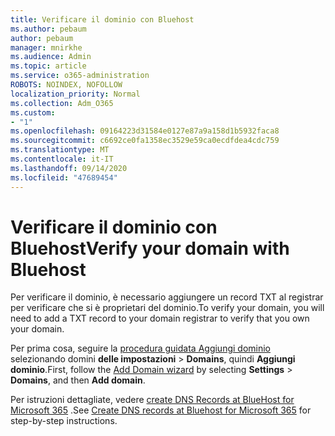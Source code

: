 ```yaml
---
title: Verificare il dominio con Bluehost
ms.author: pebaum
author: pebaum
manager: mnirkhe
ms.audience: Admin
ms.topic: article
ms.service: o365-administration
ROBOTS: NOINDEX, NOFOLLOW
localization_priority: Normal
ms.collection: Adm_O365
ms.custom:
- "1"
ms.openlocfilehash: 09164223d31584e0127e87a9a158d1b5932faca8
ms.sourcegitcommit: c6692ce0fa1358ec3529e59ca0ecdfdea4cdc759
ms.translationtype: MT
ms.contentlocale: it-IT
ms.lasthandoff: 09/14/2020
ms.locfileid: "47689454"
---
```

# <a name="verify-your-domain-with-bluehost"></a><span data-ttu-id="97b1d-102">Verificare il dominio con Bluehost</span><span class="sxs-lookup"><span data-stu-id="97b1d-102">Verify your domain with Bluehost</span></span>

<span data-ttu-id="97b1d-103">Per verificare il dominio, è necessario aggiungere un record TXT al registrar per verificare che si è proprietari del dominio.</span><span class="sxs-lookup"><span data-stu-id="97b1d-103">To verify your domain, you will need to add a TXT record to your domain registrar to verify that you own your domain.</span></span> 

<span data-ttu-id="97b1d-104">Per prima cosa, seguire la [procedura guidata Aggiungi dominio](https://portal.office.com/adminportal/home#/Domains) selezionando domini **delle impostazioni** \> **Domains**, quindi **Aggiungi dominio**.</span><span class="sxs-lookup"><span data-stu-id="97b1d-104">First, follow the [Add Domain wizard](https://portal.office.com/adminportal/home#/Domains) by selecting **Settings** \> **Domains**, and then **Add domain**.</span></span>
  
<span data-ttu-id="97b1d-105">Per istruzioni dettagliate, vedere [create DNS Records at BlueHost for Microsoft 365](https://docs.microsoft.com/microsoft-365/admin/dns/create-dns-records-at-bluehost) .</span><span class="sxs-lookup"><span data-stu-id="97b1d-105">See [Create DNS records at Bluehost for Microsoft 365](https://docs.microsoft.com/microsoft-365/admin/dns/create-dns-records-at-bluehost) for step-by-step instructions.</span></span>